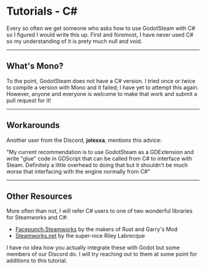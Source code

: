 # Tutorials - C#

Every so often we get someone who asks how to use GodotSteam with C# so I figured I would write this up. First and foremost, I have never used C# so my understanding of it is prety much null and void.

---

## What's Mono?

To the point, GodotSteam does not have a C# version. I tried once or twice to compile a version with Mono and it failed; I have yet to attempt this again. However, anyone and everyone is welcome to make that work and submit a pull request for it!

---

## Workarounds

Another user from the Discord, **jolexxa**, mentions this advice:

"My current recommendation is to use GodotSteam as a GDExtension and write "glue" code in GDScript that can be called from C# to interface with Steam. Definitely a little overhead to doing that but it shouldn't be much worse that interfacing with the engine normally from C#"

---

## Other Resources

More often than not, I will refer C# users to one of two wonderful libraries for Steamworks and C#:

- [Facepunch.Steamworks](https://wiki.facepunch.com/steamworks) by the makers of Rust and Garry's Mod
- [Steamworks.net](https://steamworks.github.io) by the super-nice Riley Labrecque

I have no idea how you actually integrate these with Godot but some members of our Discord do. I will try reaching out to them at some point for additions to this tutorial.
